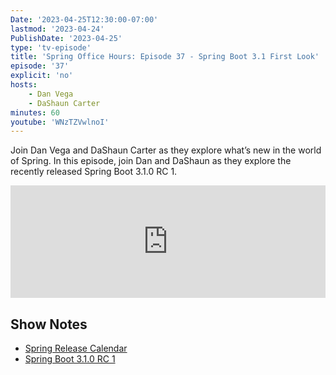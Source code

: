 ```yaml
---
Date: '2023-04-25T12:30:00-07:00'
lastmod: '2023-04-24'
PublishDate: '2023-04-25'
type: 'tv-episode'
title: 'Spring Office Hours: Episode 37 - Spring Boot 3.1 First Look'
episode: '37'
explicit: 'no'
hosts:
    - Dan Vega
    - DaShaun Carter
minutes: 60
youtube: 'WNzTZVwlnoI'
---
```


Join Dan Vega and DaShaun Carter as they explore what’s new in the world of Spring. In this episode, join Dan and DaShaun as they explore the recently released Spring Boot 3.1.0 RC 1.

<iframe width="100%" height="180" frameborder="no" scrolling="no" seamless src="https://share.transistor.fm/e/ba0c37bd"></iframe>

## Show Notes

-   [Spring Release Calendar](https://calendar.spring.io/)
-   [Spring Boot 3.1.0 RC 1](https://spring.io/blog/2021/11/09/spring-boot-3-1-0-rc1-available-now)
